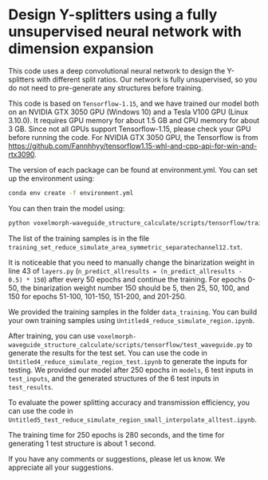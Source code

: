 # Design Y-splitters using a fully unsupervised neural network with dimension expansion

This code uses a deep convolutional neural network to design the Y-splitters with different split ratios. Our network is fully unsupervised, so you do not need to pre-generate any structures before training.

This code is based on `Tensorflow-1.15`, and we have trained our model both on an NVIDIA GTX 3050 GPU (Windows 10) and a Tesla V100 GPU (Linux 3.10.0). It requires GPU memory for about 1.5 GB and CPU memory for about 3 GB. Since not all GPUs support Tensorflow-1.15, please check your GPU before running the code. For NVIDIA GTX 3050 GPU, the Tensorflow is from https://github.com/Fannhhyy/tensorflow1.15-whl-and-cpp-api-for-win-and-rtx3090.

The version of each package can be found at environment.yml. You can set up the environment using:
```sh
conda env create -f environment.yml
```

You can then train the model using:
```sh
python voxelmorph-waveguide_structure_calculate/scripts/tensorflow/train_waveguide.py
```
The list of the training samples is in the file `training_set_reduce_simulate_area_symmetric_separatechannel12.txt`.

It is noticeable that you need to manually change the binarization weight in line 43 of ``layers.py`` (`n_predict_allresults = (n_predict_allresults - 0.5) * 150`) after every 50 epochs and continue the training. For epochs 0-50, the binarization weight number 150 should be 5, then 25, 50, 100, and 150 for epochs 51-100, 101-150, 151-200, and 201-250.

We provided the training samples in the folder `data_training`. You can build your own training samples using `Untitled4_reduce_simulate_region.ipynb`.

After training, you can use `voxelmorph-waveguide_structure_calculate/scripts/tensorflow/test_waveguide.py` to generate the results for the test set. You can use the code in `Untitled4_reduce_simulate_region_test.ipynb` to generate the inputs for testing. We provided our model after 250 epochs in `models`, 6 test inputs in `test_inputs`, and the generated structures of the 6 test inputs in `test_results`.

To evaluate the power splitting accuracy and transmission efficiency, you can use the code in `Untitled5_test_reduce_simulate_region_small_interpolate_alltest.ipynb`.

The training time for 250 epochs is 280 seconds, and the time for generating 1 test structure is about 1 second.

If you have any comments or suggestions, please let us know. We appreciate all your suggestions.
